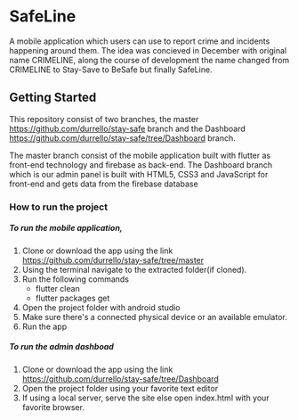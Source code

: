 # SafeLine

A mobile application which users can use to report crime and incidents happening around them.
The idea was concieved in December with original name CRIMELINE, along the course of development the name changed from CRIMELINE to Stay-Save to BeSafe but finally SafeLine.

## Getting Started

This repository consist of two branches, the master https://github.com/durrello/stay-safe branch and the Dashboard https://github.com/durrello/stay-safe/tree/Dashboard branch.

The master branch consist of the mobile application built with flutter as front-end technology and firebase as back-end.
The Dashboard branch which is our admin panel is built with HTML5, CSS3 and JavaScript for front-end and gets data from the firebase database

### How to run the project
##### To run the mobile application, 
1. Clone or download the app using the link https://github.com/durrello/stay-safe/tree/master 
2. Using the terminal navigate to the extracted folder(if cloned).
3. Run the following commands
   - flutter clean
   - flutter packages get
4. Open the project folder with android studio
5. Make sure there's a connected physical device or an available emulator.
6. Run the app

##### To run the admin dashboad
1. Clone or download the app using the link https://github.com/durrello/stay-safe/tree/Dashboard
2. Open the project folder using your favorite text editor
3. If using a local server, serve the site else open index.html with your favorite browser.
